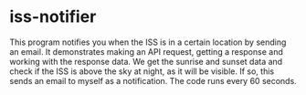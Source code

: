 # iss-notifier
This program notifies you when the ISS is in a certain location by sending an email. It demonstrates making an API request, getting a response and working with the response data.
We get the sunrise and sunset data and check if the ISS is above the sky at night, as it will be visible. If so, this sends an email to myself as a notification. 
The code runs every 60 seconds.

